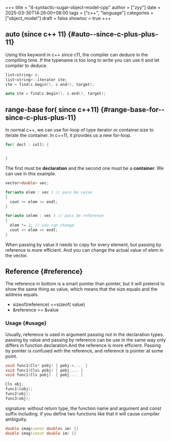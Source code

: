 +++
title = "4-syntactic-sugar-object-model-cpp"
author = ["zyy"]
date = 2025-03-30T14:26:00+08:00
tags = ["c++", "language"]
categories = ["object_model"]
draft = false
showtoc = true
+++

## auto (since c++ 11) {#auto--since-c-plus-plus-11}

Using this keyword in c++ since c11, the compiler can deduce in the compilling time. If the typename is too long to write you can use it and let compiler to deduce.

```c++
list<string> c;
list<string>::iterator ite;
ite = find(c.begin(), c.end(), target);

auto ite = find(c.begin(), c.end(), target);
```


## range-base for( since c++11) {#range-base-for--since-c-plus-plus-11}

In normal c++, we can use for-loop of type iterator or container.size to iterate the container. In c++11, it provides us a new for-loop.

```c++
for( decl : coll) {


}
```

The first must be **declaration** and the second one must be a **container**. We can use in this example.

```c++
vector<double> vec;

for(auto elem : vec ) // pass be value
{
  cout << elem << endl;
}

for(auto &elem : vec ) // pass be reference
{
  elem *= 2; // you can change
  cout << elem << endl;
}
```

When passing by value it needs to copy for every element, but passing by reference is more efficient. And you can change the actual value of elem in the vector.


## Reference {#reference}

The reference in bottom is a smart pointer than pointer, but it will pretend to show the same thing as value, which means that the size equals and the address equals.

-   sizeof(reference) ==sizeof( value)
-   &amp;reference == &amp;value


### Usage {#usage}

Usually, reference is used in argument passing not in the declaration types.
passing by value and passing by reference can be use in the same way only differs in function declaration.And the reference is more efficient. Passing by pointer is confused with the reference, and reference is pointer at some point.

```c++
void func1(Cls* pobj) { pobj->.... }
void func1(Cls& pobj) { pobj.... }
void func1(Cls pobj)  { pobj.... }

Cls obj;
func1(&obj);
func2(obj);
func3(obj);
```

signature: without return type, the function name and argument and const suffix including.
if you define two functions like that it will cause compiler ambiguity.

```c++
double imag(const double& im) {}
double imag(const double im) {}
```
